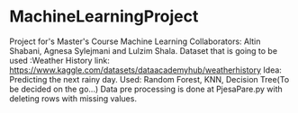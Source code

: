 # MachineLearningProject

Project for's Master's Course Machine Learning
Collaborators: Altin Shabani, Agnesa Sylejmani and Lulzim Shala. Dataset that is going to be used :Weather History link: https://www.kaggle.com/datasets/dataacademyhub/weatherhistory Idea: Predicting the next rainy day. Used: Random Forest, KNN, Decision Tree(To be decided on the go...) Data pre processing is done at PjesaPare.py with deleting rows with missing values.
